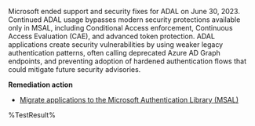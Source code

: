 Microsoft ended support and security fixes for ADAL on June 30, 2023. Continued ADAL usage bypasses modern security protections available only in MSAL, including Conditional Access enforcement, Continuous Access Evaluation (CAE), and advanced token protection. ADAL applications create security vulnerabilities by using weaker legacy authentication patterns, often calling deprecated Azure AD Graph endpoints, and preventing adoption of hardened authentication flows that could mitigate future security advisories. 

**Remediation action**

- [Migrate applications to the Microsoft Authentication Library (MSAL)](https://learn.microsoft.com/entra/identity-platform/msal-migration?wt.mc_id=zerotrustrecommendations_automation_content_cnl_csasci)
<!--- Results --->
%TestResult%

